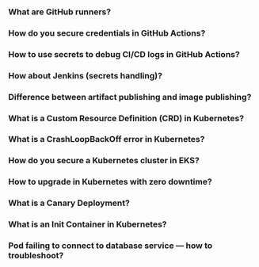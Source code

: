 ### What are GitHub runners?

### How do you secure credentials in GitHub Actions?

### How to use secrets to debug CI/CD logs in GitHub Actions?

### How about Jenkins (secrets handling)?

### Difference between artifact publishing and image publishing?

### What is a Custom Resource Definition (CRD) in Kubernetes?

### What is a CrashLoopBackOff error in Kubernetes?

### How do you secure a Kubernetes cluster in EKS?

### How to upgrade in Kubernetes with zero downtime?

### What is a Canary Deployment?

### What is an Init Container in Kubernetes?

### Pod failing to connect to database service — how to troubleshoot?
